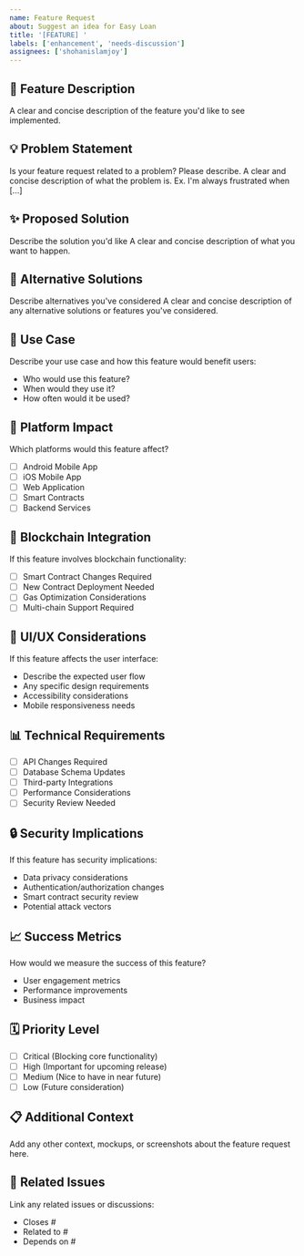 ```yaml
---
name: Feature Request
about: Suggest an idea for Easy Loan
title: '[FEATURE] '
labels: ['enhancement', 'needs-discussion']
assignees: ['shohanislamjoy']
---
```


## 🚀 Feature Description
A clear and concise description of the feature you'd like to see implemented.

## 💡 Problem Statement
Is your feature request related to a problem? Please describe.
A clear and concise description of what the problem is. Ex. I'm always frustrated when [...]

## ✨ Proposed Solution
Describe the solution you'd like
A clear and concise description of what you want to happen.

## 🔄 Alternative Solutions
Describe alternatives you've considered
A clear and concise description of any alternative solutions or features you've considered.

## 🎯 Use Case
Describe your use case and how this feature would benefit users:
- Who would use this feature?
- When would they use it?
- How often would it be used?

## 📱 Platform Impact
Which platforms would this feature affect?
- [ ] Android Mobile App
- [ ] iOS Mobile App  
- [ ] Web Application
- [ ] Smart Contracts
- [ ] Backend Services

## 🔗 Blockchain Integration
If this feature involves blockchain functionality:
- [ ] Smart Contract Changes Required
- [ ] New Contract Deployment Needed
- [ ] Gas Optimization Considerations
- [ ] Multi-chain Support Required

## 🎨 UI/UX Considerations
If this feature affects the user interface:
- Describe the expected user flow
- Any specific design requirements
- Accessibility considerations
- Mobile responsiveness needs

## 📊 Technical Requirements
- [ ] API Changes Required
- [ ] Database Schema Updates
- [ ] Third-party Integrations
- [ ] Performance Considerations
- [ ] Security Review Needed

## 🔒 Security Implications
If this feature has security implications:
- Data privacy considerations
- Authentication/authorization changes
- Smart contract security review
- Potential attack vectors

## 📈 Success Metrics
How would we measure the success of this feature?
- User engagement metrics
- Performance improvements
- Business impact

## 🗓️ Priority Level
- [ ] Critical (Blocking core functionality)
- [ ] High (Important for upcoming release)
- [ ] Medium (Nice to have in near future)
- [ ] Low (Future consideration)

## 📋 Additional Context
Add any other context, mockups, or screenshots about the feature request here.

## 🔗 Related Issues
Link any related issues or discussions:
- Closes #
- Related to #
- Depends on #
